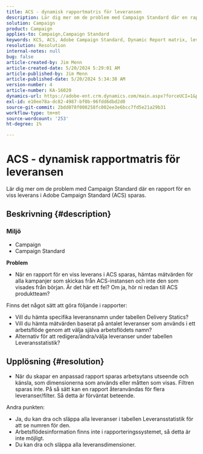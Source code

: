 ```yaml
---
title: ACS - dynamisk rapportmatris för leveransen
description: Lär dig mer om de problem med Campaign Standard där en rapport för en viss leverans i Adobe Campaign Standard (ACS) sparas.
solution: Campaign
product: Campaign
applies-to: Campaign,Campaign Standard
keywords: KCS, ACS, Adobe Campaign Standard, Dynamic Report matrix, leverans, Frågor och svar
resolution: Resolution
internal-notes: null
bug: false
article-created-by: Jim Menn
article-created-date: 5/20/2024 5:29:01 AM
article-published-by: Jim Menn
article-published-date: 5/20/2024 5:34:38 AM
version-number: 4
article-number: KA-16020
dynamics-url: https://adobe-ent.crm.dynamics.com/main.aspx?forceUCI=1&pagetype=entityrecord&etn=knowledgearticle&id=873affd7-6916-ef11-9f8a-6045bd006268
exl-id: e10ee78a-dc82-4987-bf0b-96fdd6dbd2d0
source-git-commit: 2bdd078f008258fc002ee3e6bcc7fd5e21a29b31
workflow-type: tm+mt
source-wordcount: '253'
ht-degree: 1%

---
```


# ACS - dynamisk rapportmatris för leveransen


Lär dig mer om de problem med Campaign Standard där en rapport för en viss leverans i Adobe Campaign Standard (ACS) sparas.

## Beskrivning {#description}


### <b>Miljö</b>

- Campaign
- Campaign Standard




<b>Problem</b>

- När en rapport för en viss leverans i ACS sparas, hämtas mätvärden för alla kampanjer som skickas från ACS-instansen och inte den som visades från början. Är det här ett fel? Om ja, hör ni redan till ACS produktteam?


Finns det något sätt att göra följande i rapporter:

- Vill du hämta specifika leveransnamn under tabellen Delivery Statics?
- Vill du hämta mätvärden baserat på antalet leveranser som används i ett arbetsflöde genom att välja själva arbetsflödets namn?
- Alternativ för att redigera/ändra/välja leveranser under tabellen Leveransstatistik?





## Upplösning {#resolution}


- När du skapar en anpassad rapport sparas arbetsytans utseende och känsla, som dimensionerna som används eller måtten som visas. Filtren sparas inte. På så sätt kan en rapport återanvändas för flera leveranser/filter. Så detta är förväntat beteende.


Andra punkten:



- Ja, du kan dra och släppa alla leveranser i tabellen Leveransstatistik för att se numren för den.
- Arbetsflödesinformation finns inte i rapporteringssystemet, så detta är inte möjligt.
- Du kan dra och släppa alla leveransdimensioner.
